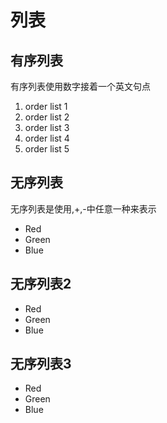 # 列表

## 有序列表

有序列表使用数字接着一个英文句点

1. order list 1
1. order list 2
1. order list 3
1. order list 4
1. order list 5

## 无序列表

无序列表是使用,+,-中任意一种来表示

- Red
- Green
- Blue

## 无序列表2

+ Red
+ Green
+ Blue

## 无序列表3

* Red
* Green
* Blue
